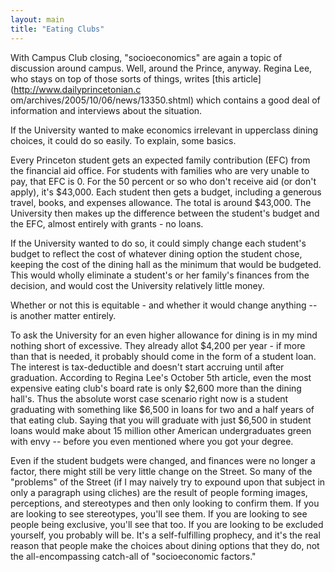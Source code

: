 ```yaml
---
layout: main
title: "Eating Clubs"
---
```

With Campus Club closing, "socioeconomics" are again a topic of discussion
around campus. Well, around the Prince, anyway. Regina Lee, who stays on top
of those sorts of things, writes [this article](http://www.dailyprincetonian.c
om/archives/2005/10/06/news/13350.shtml) which contains a good deal of
information and interviews about the situation.

  
If the University wanted to make economics irrelevant in upperclass dining
choices, it could do so easily. To explain, some basics.

  
Every Princeton student gets an expected family contribution (EFC) from the
financial aid office. For students with families who are very unable to pay,
that EFC is 0. For the 50 percent or so who don't receive aid (or don't
apply), it's $43,000. Each student then gets a budget, including a generous
travel, books, and expenses allowance. The total is around $43,000. The
University then makes up the difference between the student's budget and the
EFC, almost entirely with grants - no loans.

  
If the University wanted to do so, it could simply change each student's
budget to reflect the cost of whatever dining option the student chose,
keeping the cost of the dining hall as the minimum that would be budgeted.
This would wholly eliminate a student's or her family's finances from the
decision, and would cost the University relatively little money.

  
Whether or not this is equitable - and whether it would change anything -- is
another matter entirely.

  
To ask the University for an even higher allowance for dining is in my mind
nothing short of excessive. They already allot $4,200 per year - if more than
that is needed, it probably should come in the form of a student loan. The
interest is tax-deductible and doesn't start accruing until after graduation.
According to Regina Lee's October 5th article, even the most expensive eating
club's board rate is only $2,600 more than the dining hall's. Thus the
absolute worst case scenario right now is a student graduating with something
like $6,500 in loans for two and a half years of that eating club. Saying that
you will graduate with just $6,500 in student loans would make about 15
million other American undergraduates green with envy -- before you even
mentioned where you got your degree.

  
Even if the student budgets were changed, and finances were no longer a
factor, there might still be very little change on the Street. So many of the
"problems" of the Street (if I may naively try to expound upon that subject in
only a paragraph using cliches) are the result of people forming images,
perceptions, and stereotypes and then only looking to confirm them. If you are
looking to see stereotypes, you'll see them. If you are looking to see people
being exclusive, you'll see that too. If you are looking to be excluded
yourself, you probably will be. It's a self-fulfilling prophecy, and it's the
real reason that people make the choices about dining options that they do,
not the all-encompassing catch-all of "socioeconomic factors."

